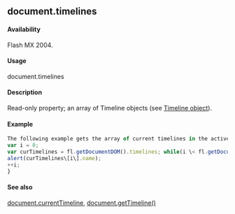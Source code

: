 ## document.timelines

#### Availability

Flash MX 2004.

#### Usage

document.timelines

#### Description

Read-only property; an array of Timeline objects (see [Timeline object](#_bookmark1030)).

#### Example

```javascript
The following example gets the array of current timelines in the active document and displays their names in the Output panel:
var i = 0;
var curTimelines = fl.getDocumentDOM().timelines; while(i \< fl.getDocumentDOM().timelines.length){
alert(curTimelines\[i\].name);
++i;
}

```
#### See also

[document.currentTimeline](#_bookmark162), [document.getTimeline()](#_bookmark217)
